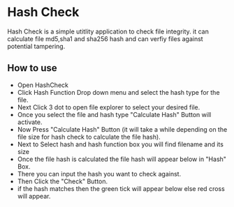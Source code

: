 <h1>Hash Check</h1>

<p>Hash Check is a simple utitlity application to check file integrity. it can calculate file md5,sha1 and sha256 hash and can verfiy files against potential tampering.</p>

<h2>How to use</h2>
<ul>
  <li>Open HashCheck</li>
  <li>Click Hash Function Drop down menu and select the hash type for the file.</li>
  <li>Next Click 3 dot to open file explorer to select your desired file.</li>
  <li>Once you select the file and hash type "Calculate Hash" Button will activate.</li>
  <li>Now Press "Calculate Hash" Button (it will take a while depending on the file size for hash check to calculate the file hash).</li>
  
  <li>Next to Select hash and hash function box you will find filename and its size</li>
  <li>Once the file hash is calculated the file hash will appear below in "Hash" Box.</li>
  <li>There you can input the hash you want to check against.</li>
  <li>Then Click the "Check" Button.</li>
  <li>if the hash matches then the green tick will appear below else red cross will appear.</li>
</ul>
